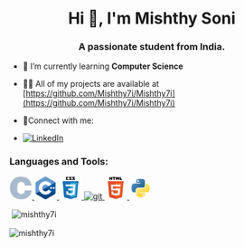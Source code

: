 <h1 align="center">Hi 👋, I'm Mishthy Soni</h1>
<h3 align="center">A passionate student from India.</h3>

- 🔭 I’m currently learning **Computer Science**

- 👨‍💻 All of my projects are available at [https://github.com/Mishthy7i/Mishthy7i](https://github.com/Mishthy7i/Mishthy7i)
- 🤝Connect with me:
- [![LinkedIn](https://img.shields.io/badge/LinkedIn-blue?style=flat&logo=linkedin&logoColor=white)](https://www.linkedin.com/in/mishthy-soni/)
<p align="left">
</p>

<h3 align="left">Languages and Tools:</h3>
<p align="left"> <a href="https://www.cprogramming.com/" target="_blank" rel="noreferrer"> <img src="https://raw.githubusercontent.com/devicons/devicon/master/icons/c/c-original.svg" alt="c" width="40" height="40"/> </a> <a href="https://www.w3schools.com/cpp/" target="_blank" rel="noreferrer"> <img src="https://raw.githubusercontent.com/devicons/devicon/master/icons/cplusplus/cplusplus-original.svg" alt="cplusplus" width="40" height="40"/> </a> <a href="https://www.w3schools.com/css/" target="_blank" rel="noreferrer"> <img src="https://raw.githubusercontent.com/devicons/devicon/master/icons/css3/css3-original-wordmark.svg" alt="css3" width="40" height="40"/> </a> <a href="https://git-scm.com/" target="_blank" rel="noreferrer"> <img src="https://www.vectorlogo.zone/logos/git-scm/git-scm-icon.svg" alt="git" width="40" height="40"/> </a> <a href="https://www.w3.org/html/" target="_blank" rel="noreferrer"> <img src="https://raw.githubusercontent.com/devicons/devicon/master/icons/html5/html5-original-wordmark.svg" alt="html5" width="40" height="40"/> </a> <a href="https://www.python.org" target="_blank" rel="noreferrer"> <img src="https://raw.githubusercontent.com/devicons/devicon/master/icons/python/python-original.svg" alt="python" width="40" height="40"/> </a> </p>

<p>&nbsp;<img align="center" src="https://github-readme-stats.vercel.app/api?username=mishthy7i&show_icons=true&locale=en" alt="mishthy7i" /></p>

<p><img align="center" src="https://github-readme-streak-stats.herokuapp.com/?user=mishthy7i&" alt="mishthy7i" /></p>

